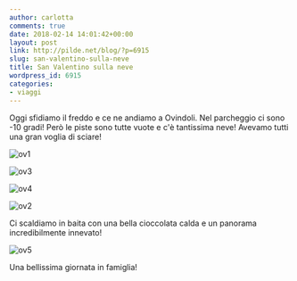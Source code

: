 ```yaml
---
author: carlotta
comments: true
date: 2018-02-14 14:01:42+00:00
layout: post
link: http://pilde.net/blog/?p=6915
slug: san-valentino-sulla-neve
title: San Valentino sulla neve
wordpress_id: 6915
categories:
- viaggi
---
```


Oggi sfidiamo il freddo e ce ne andiamo a Ovindoli. Nel parcheggio ci sono -10 gradi! Però le piste sono tutte vuote e c'è tantissima neve! Avevamo tutti una gran voglia di sciare!

![ov1](http://pilde.net/blog/wp-content/uploads/2018/02/ov1.png)


![ov3](http://pilde.net/blog/wp-content/uploads/2018/02/ov3.png)


 ![ov4](http://pilde.net/blog/wp-content/uploads/2018/02/ov4.png)


 ![ov2](http://pilde.net/blog/wp-content/uploads/2018/02/ov2.png)


Ci scaldiamo in baita con una bella cioccolata calda e un panorama incredibilmente innevato!

![ov5](http://pilde.net/blog/wp-content/uploads/2018/02/ov5.jpg)


Una bellissima giornata in famiglia!

